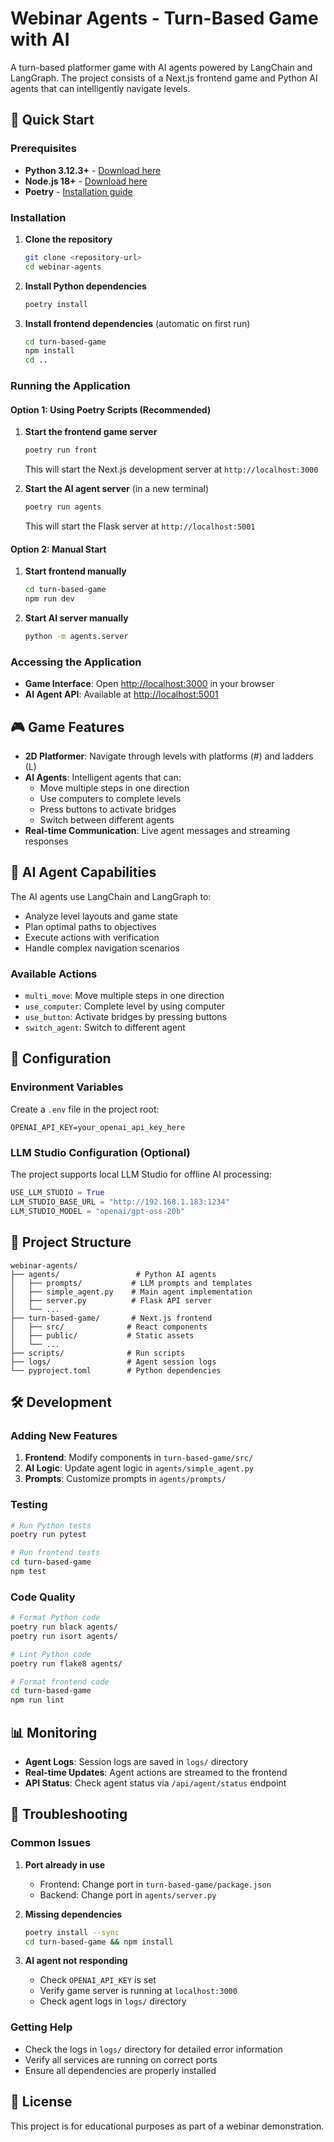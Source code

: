 # Webinar Agents - Turn-Based Game with AI

A turn-based platformer game with AI agents powered by LangChain and LangGraph. The project consists of a Next.js frontend game and Python AI agents that can intelligently navigate levels.

## 🚀 Quick Start

### Prerequisites

- **Python 3.12.3+** - [Download here](https://www.python.org/downloads/)
- **Node.js 18+** - [Download here](https://nodejs.org/)
- **Poetry** - [Installation guide](https://python-poetry.org/docs/#installation)

### Installation

1. **Clone the repository**
   ```bash
   git clone <repository-url>
   cd webinar-agents
   ```

2. **Install Python dependencies**
   ```bash
   poetry install
   ```

3. **Install frontend dependencies** (automatic on first run)
   ```bash
   cd turn-based-game
   npm install
   cd ..
   ```

### Running the Application

#### Option 1: Using Poetry Scripts (Recommended)

1. **Start the frontend game server**
   ```bash
   poetry run front
   ```
   This will start the Next.js development server at `http://localhost:3000`

2. **Start the AI agent server** (in a new terminal)
   ```bash
   poetry run agents
   ```
   This will start the Flask server at `http://localhost:5001`

#### Option 2: Manual Start

1. **Start frontend manually**
   ```bash
   cd turn-based-game
   npm run dev
   ```

2. **Start AI server manually**
   ```bash
   python -m agents.server
   ```

### Accessing the Application

- **Game Interface**: Open [http://localhost:3000](http://localhost:3000) in your browser
- **AI Agent API**: Available at [http://localhost:5001](http://localhost:5001)

## 🎮 Game Features

- **2D Platformer**: Navigate through levels with platforms (#) and ladders (L)
- **AI Agents**: Intelligent agents that can:
  - Move multiple steps in one direction
  - Use computers to complete levels
  - Press buttons to activate bridges
  - Switch between different agents
- **Real-time Communication**: Live agent messages and streaming responses

## 🤖 AI Agent Capabilities

The AI agents use LangChain and LangGraph to:
- Analyze level layouts and game state
- Plan optimal paths to objectives
- Execute actions with verification
- Handle complex navigation scenarios

### Available Actions
- `multi_move`: Move multiple steps in one direction
- `use_computer`: Complete level by using computer
- `use_button`: Activate bridges by pressing buttons
- `switch_agent`: Switch to different agent

## 🔧 Configuration

### Environment Variables

Create a `.env` file in the project root:

```env
OPENAI_API_KEY=your_openai_api_key_here
```

### LLM Studio Configuration (Optional)

The project supports local LLM Studio for offline AI processing:

```python
USE_LLM_STUDIO = True
LLM_STUDIO_BASE_URL = "http://192.168.1.183:1234"
LLM_STUDIO_MODEL = "openai/gpt-oss-20b"
```

## 📁 Project Structure

```
webinar-agents/
├── agents/                 # Python AI agents
│   ├── prompts/           # LLM prompts and templates
│   ├── simple_agent.py    # Main agent implementation
│   ├── server.py          # Flask API server
│   └── ...
├── turn-based-game/       # Next.js frontend
│   ├── src/              # React components
│   ├── public/           # Static assets
│   └── ...
├── scripts/              # Run scripts
├── logs/                 # Agent session logs
└── pyproject.toml        # Python dependencies
```

## 🛠️ Development

### Adding New Features

1. **Frontend**: Modify components in `turn-based-game/src/`
2. **AI Logic**: Update agent logic in `agents/simple_agent.py`
3. **Prompts**: Customize prompts in `agents/prompts/`

### Testing

```bash
# Run Python tests
poetry run pytest

# Run frontend tests
cd turn-based-game
npm test
```

### Code Quality

```bash
# Format Python code
poetry run black agents/
poetry run isort agents/

# Lint Python code
poetry run flake8 agents/

# Format frontend code
cd turn-based-game
npm run lint
```

## 📊 Monitoring

- **Agent Logs**: Session logs are saved in `logs/` directory
- **Real-time Updates**: Agent actions are streamed to the frontend
- **API Status**: Check agent status via `/api/agent/status` endpoint

## 🐛 Troubleshooting

### Common Issues

1. **Port already in use**
   - Frontend: Change port in `turn-based-game/package.json`
   - Backend: Change port in `agents/server.py`

2. **Missing dependencies**
   ```bash
   poetry install --sync
   cd turn-based-game && npm install
   ```

3. **AI agent not responding**
   - Check `OPENAI_API_KEY` is set
   - Verify game server is running at `localhost:3000`
   - Check agent logs in `logs/` directory

### Getting Help

- Check the logs in `logs/` directory for detailed error information
- Verify all services are running on correct ports
- Ensure all dependencies are properly installed

## 📝 License

This project is for educational purposes as part of a webinar demonstration.

